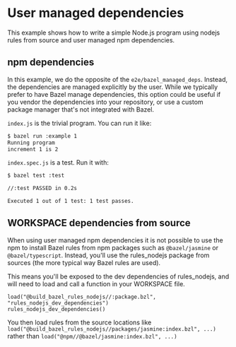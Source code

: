 # User managed dependencies

This example shows how to write a simple Node.js program using nodejs rules from source and user managed npm dependencies.

## npm dependencies

In this example, we do the opposite of the `e2e/bazel_managed_deps`. Instead, the dependencies
are managed explicitly by the user. While we typically prefer to have Bazel manage dependencies, this
option could be useful if you vendor the dependencies into your repository, or use a custom package
manager that's not integrated with Bazel.

`index.js` is the trivial program. You can run it like:

```sh
$ bazel run :example 1
Running program
increment 1 is 2
```

`index.spec.js` is a test. Run it with:

```sh
$ bazel test :test

//:test PASSED in 0.2s

Executed 1 out of 1 test: 1 test passes.
```

## WORKSPACE dependencies from source

When using user managed npm dependencies it is not possible to use the npm to install
Bazel rules from npm packages such as `@bazel/jasmine` or `@bazel/typescript`. Instead,
you'll use the rules_nodejs package from sources (the more typical way Bazel rules are used).

This means you'll be exposed to the dev dependencies of rules_nodejs, and will need to load
and call a function in your WORKSPACE file.

```
load("@build_bazel_rules_nodejs//:package.bzl", "rules_nodejs_dev_dependencies")
rules_nodejs_dev_dependencies()
```

You then load rules from the source locations like
`load("@build_bazel_rules_nodejs//packages/jasmine:index.bzl", ...)`
rather than
`load("@npm//@bazel/jasmine:index.bzl", ...)`
